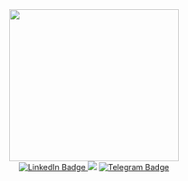 <div align="center">
  <img src="https://media.giphy.com/media/ckJF143W1gBS8Hk833/giphy.gif" width="300" height="270"/>
</div>

<div align="center">
  <a href="https://www.linkedin.com/in/remainedmind/">
    <img src="https://img.shields.io/badge/LinkedIn-blue?style=for-the-badge&logo=linkedin&logoColor=white" alt="LinkedIn Badge"/>
  </a>
    <a href="mailto:lemoonadresse@gmail.com?Subject=Anatolii, you are the best! That's my offer for you:"><img src="https://img.shields.io/badge/gmail-%23D14836.svg?&style=for-the-badge&logo=gmail&logoColor=white" /></a>
  <a href="https://t.me/remainedmind">
    <img src="https://img.shields.io/badge/Telegram-blue?style=for-the-badge&logo=telegram&logoColor=white" alt="Telegram Badge"/>
  </a>
</div>
